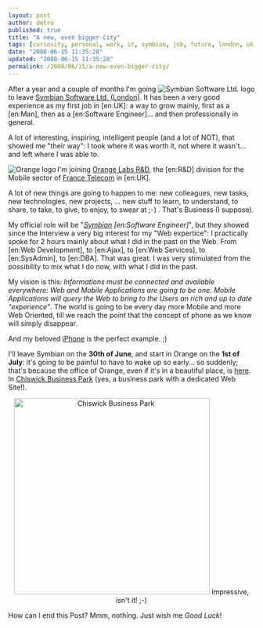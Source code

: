 ```yaml
---
layout: post
author: detro
published: true
title: "A new, even bigger City"
tags: [curiosity, personal, work, it, symbian, job, future, london, uk, english, orange, professional, opportunity, grow]
date: "2008-06-15 11:35:28"
updated: "2008-06-15 11:35:28"
permalink: /2008/06/15/a-new-even-bigger-city/
---
```


<img src="http://www.symbian.com/images/logos/symbian.png" alt="Symbian Software Ltd. logo" align="right" /> After a year and a couple of months I'm going to leave <a href="http://www.symbian.com/about/contact/london/london.html">Symbian Software Ltd. (London)</a>. It has been a very good experience as my first job in [en:UK]: a way to grow mainly, first as a [en:Man], then as a [en:Software Engineer]... and then professionally in general.

A lot of interesting, inspiring, intelligent people (and a lot of NOT), that showed me "their way": I took where it was worth it, not where it wasn't... and left where I was able to.

<!--more-->
<img src="http://www.crossinnov.com/fr/Portals/4/image/logo_orange.gif" alt="Orange logo" align="left" /> I'm joining <a href="http://www.francetelecom.com/en_EN/group/global_footprint/countries/uk/uk-lab.html">Orange Labs R&D</a>, the [en:R&D] division for the Mobile sector of <a href="http://www.francetelecom.com/en_EN/">France Telecom</a> in [en:UK].

A lot of new things are going to happen to me: new colleagues, new tasks, new technologies, new projects, ... new stuff to learn, to understand, to share, to take, to give, to enjoy, to swear at ;-) . That's Business (I suppose).

My official role will be "<em><a href="http://www.symbian.com/">Symbian</a> [en:Software Engineer]</em>", but they showed since the Interview a very big interest for my "Web expertice": I practically spoke for 2 hours mainly about what I did in the past on the Web. From [en:Web Development], to [en:Ajax], to [en:Web Services], to [en:SysAdmin], to [en:DBA].
That was great: I was very stimulated from the possibility to mix what I do now, with what I did in the past.

My vision is this: <em>Informations must be connected and available everywhere: Web and Mobile Applications are going to be one. Mobile Applications will query the Web to bring to the Users an rich and up to date “experience”</em>. The world is going to be every day more Mobile and more Web Oriented, till we reach the point that the concept of phone as we know will simply disappear.

And my beloved <a href="http://en.wikipedia.org/wiki/iPhone">iPhone</a> is the perfect example. ;)

I'll leave Symbian on the <strong>30th of June</strong>, and start in Orange on the <strong>1st of July</strong>: it's going to be painful to have to wake up so early... so suddenly; that's because the office of Orange, even if it's in a beautiful place, is <a href="http://maps.google.co.uk/maps?f=d&hl=en&geocode=&saddr=se1+8lx&daddr=w4+5ya&sll=51.496727,-0.273867&sspn=0.007681,0.021608&ie=UTF8&ll=51.499126,-0.191917&spn=0.061447,0.172863&z=13">here</a>. In <a href="http://www.enjoy-work.com/html/theidea.html">Chiswick Business Park</a> (yes, a business park with a dedicated Web Site!).
<div align="center"><img src="http://www.enjoy-work.com/media/images/largeImages/i16.jpg" width="400" alt="Chiswick Business Park" />
Impressive, isn't it! ;-) </div>

How can I end this Post?
Mmm, nothing. Just wish me <em>Good Luck</em>!

